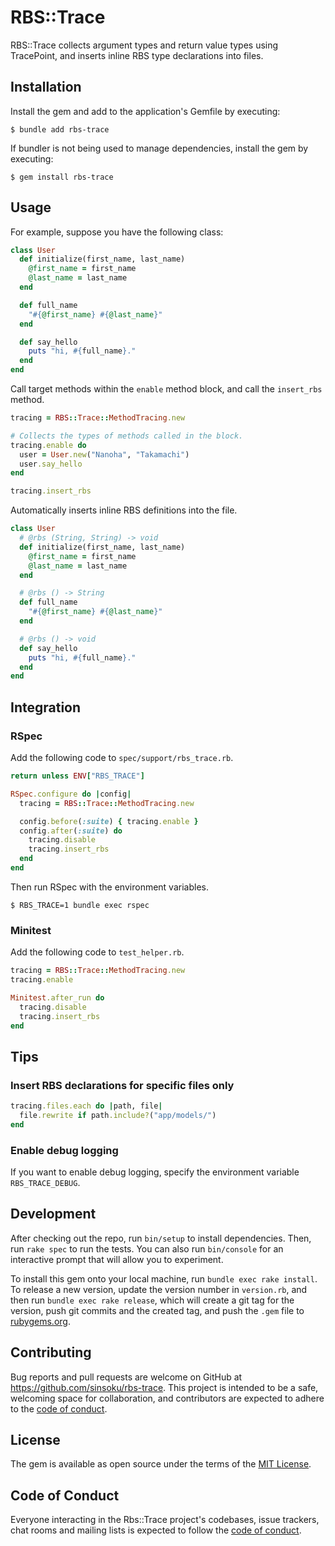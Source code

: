 # RBS::Trace

RBS::Trace collects argument types and return value types using TracePoint, and inserts inline RBS type declarations into files.

## Installation

Install the gem and add to the application's Gemfile by executing:

    $ bundle add rbs-trace

If bundler is not being used to manage dependencies, install the gem by executing:

    $ gem install rbs-trace

## Usage

For example, suppose you have the following class:

```ruby
class User
  def initialize(first_name, last_name)
    @first_name = first_name
    @last_name = last_name
  end

  def full_name
    "#{@first_name} #{@last_name}"
  end

  def say_hello
    puts "hi, #{full_name}."
  end
end
```

Call target methods within the `enable` method block, and call the `insert_rbs` method.

```ruby
tracing = RBS::Trace::MethodTracing.new

# Collects the types of methods called in the block.
tracing.enable do
  user = User.new("Nanoha", "Takamachi")
  user.say_hello
end

tracing.insert_rbs
```

Automatically inserts inline RBS definitions into the file.

```ruby
class User
  # @rbs (String, String) -> void
  def initialize(first_name, last_name)
    @first_name = first_name
    @last_name = last_name
  end

  # @rbs () -> String
  def full_name
    "#{@first_name} #{@last_name}"
  end

  # @rbs () -> void
  def say_hello
    puts "hi, #{full_name}."
  end
end
```

## Integration

### RSpec

Add the following code to `spec/support/rbs_trace.rb`.

```ruby
return unless ENV["RBS_TRACE"]

RSpec.configure do |config|
  tracing = RBS::Trace::MethodTracing.new

  config.before(:suite) { tracing.enable }
  config.after(:suite) do
    tracing.disable
    tracing.insert_rbs
  end
end
```

Then run RSpec with the environment variables.

```console
$ RBS_TRACE=1 bundle exec rspec
```

### Minitest

Add the following code to `test_helper.rb`.

```ruby
tracing = RBS::Trace::MethodTracing.new
tracing.enable

Minitest.after_run do
  tracing.disable
  tracing.insert_rbs
end
```

## Tips

### Insert RBS declarations for specific files only

```ruby
tracing.files.each do |path, file|
  file.rewrite if path.include?("app/models/")
end
```

### Enable debug logging

If you want to enable debug logging, specify the environment variable `RBS_TRACE_DEBUG`.

## Development

After checking out the repo, run `bin/setup` to install dependencies. Then, run `rake spec` to run the tests. You can also run `bin/console` for an interactive prompt that will allow you to experiment.

To install this gem onto your local machine, run `bundle exec rake install`. To release a new version, update the version number in `version.rb`, and then run `bundle exec rake release`, which will create a git tag for the version, push git commits and the created tag, and push the `.gem` file to [rubygems.org](https://rubygems.org).

## Contributing

Bug reports and pull requests are welcome on GitHub at https://github.com/sinsoku/rbs-trace. This project is intended to be a safe, welcoming space for collaboration, and contributors are expected to adhere to the [code of conduct](https://github.com/sinsoku/rbs-trace/blob/main/CODE_OF_CONDUCT.md).

## License

The gem is available as open source under the terms of the [MIT License](https://opensource.org/licenses/MIT).

## Code of Conduct

Everyone interacting in the Rbs::Trace project's codebases, issue trackers, chat rooms and mailing lists is expected to follow the [code of conduct](https://github.com/sinsoku/rbs-trace/blob/main/CODE_OF_CONDUCT.md).

